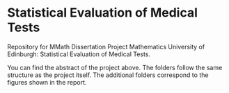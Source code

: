 # Statistical Evaluation of Medical Tests

Repository for MMath Dissertation Project Mathematics University of Edinburgh: Statistical Evaluation of Medical Tests. 

You can find the abstract of the project above. 
The folders follow the same structure as the project itself.  The additional folders correspond to the figures shown in the report.
